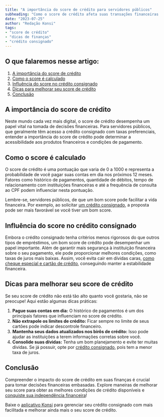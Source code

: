 ```yaml
---
title: "A importância do score de crédito para servidores públicos"
subheading: "Como o score de crédito afeta suas transações financeiras e como melhorá-lo"
date: "2023-07-25"
author: "Redação Konsi"
tags:
- "score de crédito"
- "dicas de finanças"
- "crédito consignado"
---
```


## **O que falaremos nesse artigo:**

1. [A importância do score de crédito](#importancia)
2. [Como o score é calculado](#calculo)
3. [Influência do score no crédito consignado](#influencia)
4. [Dicas para melhorar seu score de crédito](#dicas)
5. [Conclusão](#conclusao)

## A importância do score de crédito <a id='importancia'></a>

Neste mundo cada vez mais digital, o score de crédito desempenha um papel vital na tomada de decisões financeiras. Para servidores públicos, que geralmente têm acesso a crédito consignado com taxas preferenciais, entender a importância do score de crédito pode determinar a acessibilidade aos produtos financeiros e condições de pagamento.

## Como o score é calculado <a id='calculo'></a>

O score de crédito é uma pontuação que varia de 0 a 1000 e representa a probabilidade de você pagar suas contas em dia nos próximos 12 meses. Fatores como histórico de pagamentos, quantidade de débitos, tempo de relacionamento com instituições financeiras e até a frequência de consulta ao CPF podem influenciar nesta pontuação. 

Lembre-se, servidores públicos, de que um bom score pode facilitar a vida financeira. Por exemplo, ao solicitar [um crédito consignado](https://www.konsi.com.br/postagens/por-que-o-credito-consignado-e-a-melhor-escolha-para-servidores-publicos), a proposta pode ser mais favorável se você tiver um bom score.

## Influência do score no crédito consignado <a id='influencia'></a>

Embora o crédito consignado tenha critérios menos rigorosos do que outros tipos de empréstimos, um bom score de crédito pode desempenhar um papel importante. Além de garantir mais segurança à instituição financeira sobre o seu pagamento, ele pode proporcionar melhores condições, como taxas de juros mais baixas. Assim, você evita cair em dívidas caras, [como cheque especial e cartão de crédito](https://www.konsi.com.br/postagens/gestao-do-credito-consignado-como-utilizar-com-sabedoria), conseguindo manter a estabilidade financeira.

## Dicas para melhorar seu score de crédito <a id='dicas'></a>

Se seu score de crédito não está tão alto quanto você gostaria, não se preocupe! Aqui estão algumas dicas práticas:

1. **Pague suas contas em dia:** O histórico de pagamentos é um dos principais fatores que influenciam no score de crédito.
2. **Não extrapole os limites de crédito:** Ficar sempre no limite de seus cartões pode indicar descontrole financeiro.
3. **Mantenha seus dados atualizados nos birôs de crédito:** Isso pode ajudar as instituições a terem informações corretas sobre você.
4. **Consolide suas dívidas:** Tenha um bom planejamento e evite ter muitas dívidas. Se já possuir, opte por [crédito consignado](https://www.konsi.com.br/postagens/por-que-o-credito-consignado-e-a-melhor-escolha-para-servidores-publicos), pois tem a menor taxa de juros.

## Conclusão<a id='conclusao'></a>

Compreender o impacto do score de crédito em suas finanças é crucial para tomar decisões financeiras embasadas. Explore maneiras de melhorar seu score para obter as melhores condições de crédito disponíveis e [conquiste sua independência financeira](https://www.konsi.com.br/postagens/como-conquistar-a-independencia-financeira-um-guia-para-servidores-publicos)!

Baixe o [aplicativo Konsi](https://www.konsi.com.br/download/app) para gerenciar seu crédito consignado com mais facilitada e melhorar ainda mais o seu score de crédito.
